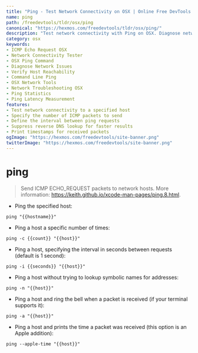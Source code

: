 ```yaml
---
title: "Ping - Test Network Connectivity on OSX | Online Free DevTools by Hexmos"
name: ping
path: /freedevtools/tldr/osx/ping
canonical: "https://hexmos.com/freedevtools/tldr/osx/ping/"
description: "Test network connectivity with Ping on OSX. Diagnose network issues and verify host reachability using ICMP packets. Free online tool, no registration required."
category: osx
keywords:
- ICMP Echo Request OSX
- Network Connectivity Tester
- OSX Ping Command
- Diagnose Network Issues
- Verify Host Reachability
- Command Line Ping
- OSX Network Tools
- Network Troubleshooting OSX
- Ping Statistics
- Ping Latency Measurement
features:
- Test network connectivity to a specified host
- Specify the number of ICMP packets to send
- Define the interval between ping requests
- Suppress reverse DNS lookup for faster results
- Print timestamps for received packets
ogImage: "https://hexmos.com/freedevtools/site-banner.png"
twitterImage: "https://hexmos.com/freedevtools/site-banner.png"
---
```


# ping

> Send ICMP ECHO_REQUEST packets to network hosts.
> More information: <https://keith.github.io/xcode-man-pages/ping.8.html>.

- Ping the specified host:

`ping "{{hostname}}"`

- Ping a host a specific number of times:

`ping -c {{count}} "{{host}}"`

- Ping a host, specifying the interval in seconds between requests (default is 1 second):

`ping -i {{seconds}} "{{host}}"`

- Ping a host without trying to lookup symbolic names for addresses:

`ping -n "{{host}}"`

- Ping a host and ring the bell when a packet is received (if your terminal supports it):

`ping -a "{{host}}"`

- Ping a host and prints the time a packet was received (this option is an Apple addition):

`ping --apple-time "{{host}}"`
